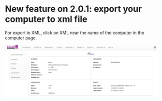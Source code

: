 # New feature on 2.0.1: export your computer to xml file

For export in XML, click on XML near the name of the computer in the computer page.

![Export XML](../../img/EN_export_xml.png)
